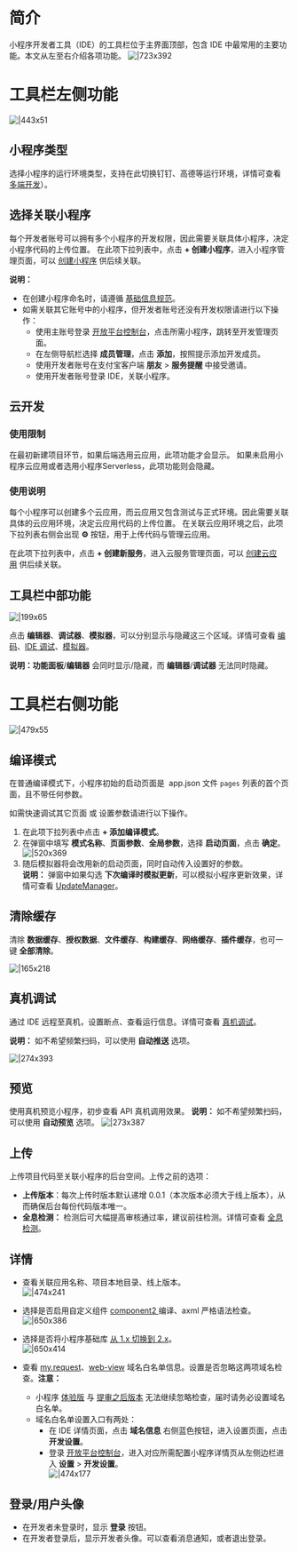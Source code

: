 # 简介
小程序开发者工具（IDE）的工具栏位于主界面顶部，包含 IDE 中最常用的主要功能。本文从左至右介绍各项功能。
![|723x392](https://mdn.alipayobjects.com/afts/img/A*EbioSK-sYQsAAAAAAAAAAAAAAa8wAA/original?bz=openpt_doc&t=-qT90PzVIBFNWRCDdpz7GAAAAABkMK8AAAAA#align=left&display=inline&height=1040&margin=%5Bobject%20Object%5D&originHeight=1040&originWidth=1920&status=done&style=none&width=1920)

# 工具栏左侧功能
![|443x51](https://mdn.alipayobjects.com/afts/img/A*GGvHS7RwdWwAAAAAAAAAAAAAAa8wAA/original?bz=openpt_doc&t=ZJK-IouE9tNkj12Cao6ThAAAAABkMK8AAAAA#align=left&display=inline&height=51&margin=%5Bobject%20Object%5D&originHeight=51&originWidth=443&status=done&style=none&width=443)

## 小程序类型
选择小程序的运行环境类型，支持在此切换钉钉、高德等运行环境，详情可查看 [多端开发](https://opendocs.alipay.com/mini/multi-platform)）。

## 选择关联小程序
每个开发者账号可以拥有多个小程序的开发权限，因此需要关联具体小程序，决定小程序代码的上传位置。
在此项下拉列表中，点击 **+ 创建小程序**，进入小程序管理页面，可以 [创建小程序](https://opendocs.alipay.com/mini/introduce/create) 供后续关联。

**说明：**
- 在创建小程序命名时，请遵循 [基础信息规范](https://opendocs.alipay.com/mini/operation/standard/dprvr1#2.%20%E5%9F%BA%E7%A1%80%E4%BF%A1%E6%81%AF%E8%A7%84%E8%8C%83)。
- 如需关联其它账号中的小程序，但开发者账号还没有开发权限请进行以下操作：
   - 使用主账号登录 [开放平台控制台](https://openhome.alipay.com/mini/dev/list)，点击所需小程序，跳转至开发管理页面。
   - 在左侧导航栏选择 **成员管理**，点击 **添加**，按照提示添加开发成员。
   - 使用开发者账号在支付宝客户端 **朋友** > **服务提醒** 中接受邀请。
   - 使用开发者账号登录 IDE，关联小程序。

## 云开发

### 使用限制
在最初新建项目环节，如果后端选用云应用，此项功能才会显示。
如果未启用小程序云应用或者选用小程序Serverless，此项功能则会隐藏。

### 使用说明
每个小程序可以创建多个云应用，而云应用又包含测试与正式环境。因此需要关联具体的云应用环境，决定云应用代码的上传位置。
在关联云应用环境之后，此项下拉列表右侧会出现 **⚙️** 按钮，用于上传代码与管理云应用。

在此项下拉列表中，点击 **+ 创建新服务**，进入云服务管理页面，可以 [创建云应用](https://help.aliyun.com/document_detail/122330.html?spm=a2c4g.11186623.6.628.607f5582Ldy4rG) 供后续关联。

## 工具栏中部功能
![|199x65](https://gw.alipayobjects.com/zos/skylark-tools/public/files/ba7b3bc5c84838e5aee7947cc7cf401c.png#align=left&display=inline&height=65&margin=%5Bobject%20Object%5D&originHeight=65&originWidth=199&status=done&style=none&width=199)

点击 **编辑器**、**调试器**、**模拟器**，可以分别显示与隐藏这三个区域。详情可查看 [编码](https://opendocs.alipay.com/mini/ide/coding)、[IDE 调试](https://opendocs.alipay.com/mini/ide/debug)、[模拟器](https://opendocs.alipay.com/mini/ide/simulator)。

**说明：功能面板**/**编辑器** 会同时显示/隐藏，而 **编辑器**/**调试器** 无法同时隐藏。

# 工具栏右侧功能
![|479x55](https://mdn.alipayobjects.com/afts/img/A*YsP3SbVdOsf5fbBBkH45SAAAAa8wAA/original?bz=openpt_doc&t=KZhIwY5fNoHmVTJeBAJqBwAAAABkMK8AAAAA#align=left&display=inline&height=55&margin=%5Bobject%20Object%5D&originHeight=55&originWidth=479&status=done&style=none&width=479)

## 编译模式
在普通编译模式下，小程序初始的启动页面是  app.json 文件 `pages` 列表的首个页面，且不带任何参数。

如需快速调试其它页面 或 设置参数请进行以下操作。

1. 在此项下拉列表中点击 **+ 添加编译模式**。
1. 在弹窗中填写 **模式名称**、**页面参数**、**全局参数**，选择 **启动页面**，点击 **确定**。
![|520x369](https://mdn.alipayobjects.com/afts/img/A*SsG2QpBIPycAAAAAAAAAAAAAAa8wAA/original?bz=openpt_doc&t=myoECfa2CZzDbXAZzMbYYgAAAABkMK8AAAAA#align=left&display=inline&height=369&margin=%5Bobject%20Object%5D&originHeight=369&originWidth=520&status=done&style=none&width=520) 
1. 随后模拟器将会改用新的启动页面，同时自动传入设置好的参数。<br />**说明：** 弹窗中如果勾选 **下次编译时模拟更新**，可以模拟小程序更新效果，详情可查看 [UpdateManager](https://opendocs.alipay.com/mini/api/ngwgfi)。<br />

## 清除缓存
清除 **数据缓存**、**授权数据**、**文件缓存**、**构建缓存**、**网络缓存**、**插件缓存**，也可一键 **全部清除**。

![|165x218](https://mdn.alipayobjects.com/afts/img/A*G5eaSrlrvisAAAAAAAAAAAAAAa8wAA/original?bz=openpt_doc&t=b-xgx7b1Rrd-YPKHRXAP5wAAAABkMK8AAAAA#align=left&display=inline&height=218&margin=%5Bobject%20Object%5D&originHeight=218&originWidth=165&status=done&style=none&width=165)

## 真机调试
通过 IDE 远程至真机，设置断点、查看运行信息。详情可查看 [真机调试](https://opendocs.alipay.com/mini/ide/remote-debug)。

**说明：** 如不希望频繁扫码，可以使用 **自动推送** 选项。

![|274x393](https://mdn.alipayobjects.com/afts/img/A*7mqwTbamW3iEjl9OrL39YgAAAa8wAA/original?bz=openpt_doc&t=YuS__hlr4r0QJB550-UbWQAAAABkMK8AAAAA#align=left&display=inline&height=393&margin=%5Bobject%20Object%5D&originHeight=393&originWidth=274&status=done&style=none&width=274)


## 预览
使用真机预览小程序，初步查看 API 真机调用效果。
**说明：** 如不希望频繁扫码，可以使用 **自动预览** 选项。
![|273x387](https://mdn.alipayobjects.com/afts/img/A*lY7tR52pkAUAAAAAAAAAAAAAAa8wAA/original?bz=openpt_doc&t=WPqcyrzxr7UYWoRwISbO0gAAAABkMK8AAAAA#align=left&display=inline&height=387&margin=%5Bobject%20Object%5D&originHeight=387&originWidth=273&status=done&style=none&width=273)


## 上传
上传项目代码至关联小程序的后台空间。上传之前的选项： 
- **上传版本**：每次上传时版本默认递增 0.0.1（本次版本必须大于线上版本），从而确保后台每份代码版本唯一。
- **全息检测：** 检测后可大幅提高审核通过率，建议前往检测。详情可查看 [全息检测](https://opendocs.alipay.com/mini/ide/holo-testing)。

## 详情
- 查看关联应用名称、项目本地目录、线上版本。<br />![|474x241](https://cdn.nlark.com/yuque/0/2021/png/179989/1630662776772-d0dcb541-4cbe-4861-9d02-5879683cf52f.png#align=left&display=inline&height=241&margin=%5Bobject%20Object%5D&name=image.png&originHeight=243&originWidth=478&size=21805&status=done&style=none&width=474)<br />

- 选择是否启用自定义组件 [component2 ](/mini/framework/custom-component-overview)编译、axml 严格语法检查。
![|650x386](https://cdn.nlark.com/yuque/0/2021/png/179989/1630662843168-a33c7c1b-5f5b-4e04-b86e-9a68b085c65d.png#align=left&display=inline&height=386&margin=%5Bobject%20Object%5D&name=image.png&originHeight=407&originWidth=685&size=42260&status=done&style=none&width=650)

- 选择是否将小程序基础库 [从 1.x 切换到 2.x](https://opendocs.alipay.com/mini/framework/lib-upgrade-v2)。<br />![|650x414](https://cdn.nlark.com/yuque/0/2021/png/179989/1630662866294-a771e6ec-2e05-47a1-9efc-505b2d27b1b7.png#align=left&display=inline&height=414&margin=%5Bobject%20Object%5D&name=image.png&originHeight=414&originWidth=650&size=41937&status=done&style=none&width=650)<br />

- 查看 [my.request](https://opendocs.alipay.com/mini/api/owycmh)、[web-view](https://opendocs.alipay.com/mini/component/idfvg6) 域名白名单信息。设置是否忽略这两项域名检查。**注意：**
   - 小程序 [体验版](https://opendocs.alipay.com/mini/ide/beta) 与 [提审之后版本](https://opendocs.alipay.com/mini/introduce/release) 无法继续忽略检查，届时请务必设置域名白名单。
   - 域名白名单设置入口有两处：
      - 在 IDE 详情页面，点击 **域名信息** 右侧蓝色按钮，进入设置页面，点击 **开发设置**。
      - 登录 [开放平台控制台](https://openhome.alipay.com/mini/dev/list)，进入对应所需配置小程序详情页从左侧边栏进入 **设置** > **开发设置**。
<br />![|474x177](https://cdn.nlark.com/yuque/0/2021/png/179989/1630662909243-f32ecbc7-f76c-4aca-9ed2-fe23ba26d10b.png#align=left&display=inline&height=177&margin=%5Bobject%20Object%5D&name=image.png&originHeight=177&originWidth=474&size=13052&status=done&style=none&width=474)<br />

## 登录/用户头像
- 在开发者未登录时，显示 **登录** 按钮。
- 在开发者登录后，显示开发者头像。可以查看消息通知，或者退出登录。

